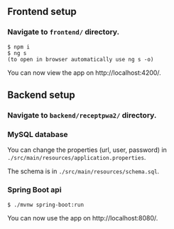 ## **Frontend setup**

### **Navigate to `frontend/` directory.**

```
$ npm i
$ ng s
(to open in browser automatically use ng s -o)
```
You can now view the app on http://localhost:4200/.

## **Backend setup**

### **Navigate to `backend/receptpwa2/` directory.**

### **MySQL database**

You can change the properties (url, user, password) in `./src/main/resources/application.properties`.

The schema is in `./src/main/resources/schema.sql`.

### **Spring Boot api**

```
$ ./mvnw spring-boot:run
```
You can now use the app on http://localhost:8080/.
